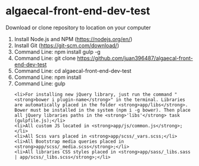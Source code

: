 # algaecal-front-end-dev-test

Download or clone repository to location on your computer

1. Install Node.js and NPM (https://nodejs.org/en/)
2. Install Git (https://git-scm.com/download/)
3. Command Line: npm install gulp -g
4. Command Line: git clone https://github.com/juan396487/algaecal-front-end-dev-test
5. Command Line: cd algaecal-front-end-dev-test
6. Command Line: npm install
7. Command Line: gulp


<ol>

	
	<li>For installing new jQuery library, just run the command "<strong>bower i plugin-name</strong>" in the terminal. Libraries are automatically placed in the folder <strong>app/libs</strong>. Bower must be installed in the system (npm i -g bower). Then place all jQuery libraries paths in the <strong>'libs'</strong> task (gulpfile.js);</li>
	<li>All custom JS located in <strong>app/js/common.js</strong>;</li>
	<li>All Scss vars placed in <strong>app/scss/_vars.scss;</li>
	<li>All Bootstrap media queries placed in <strong>app/scss/_media.scss</strong>;</li>
	<li>All libraries CSS styles placed in <strong>app/sass/_libs.sass | app/scss/_libs.scss</strong>;</li>
	
</ol>
